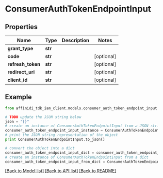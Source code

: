 # ConsumerAuthTokenEndpointInput

## Properties

| Name              | Type    | Description | Notes      |
| ----------------- | ------- | ----------- | ---------- |
| **grant_type**    | **str** |             |
| **code**          | **str** |             | [optional] |
| **refresh_token** | **str** |             | [optional] |
| **redirect_uri**  | **str** |             | [optional] |
| **client_id**     | **str** |             | [optional] |

## Example

```python
from affinidi_tdk_iam_client.models.consumer_auth_token_endpoint_input import ConsumerAuthTokenEndpointInput

# TODO update the JSON string below
json = "{}"
# create an instance of ConsumerAuthTokenEndpointInput from a JSON string
consumer_auth_token_endpoint_input_instance = ConsumerAuthTokenEndpointInput.from_json(json)
# print the JSON string representation of the object
print ConsumerAuthTokenEndpointInput.to_json()

# convert the object into a dict
consumer_auth_token_endpoint_input_dict = consumer_auth_token_endpoint_input_instance.to_dict()
# create an instance of ConsumerAuthTokenEndpointInput from a dict
consumer_auth_token_endpoint_input_from_dict = ConsumerAuthTokenEndpointInput.from_dict(consumer_auth_token_endpoint_input_dict)
```

[[Back to Model list]](../README.md#documentation-for-models) [[Back to API list]](../README.md#documentation-for-api-endpoints) [[Back to README]](../README.md)
